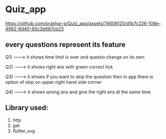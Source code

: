 # Quiz_app

https://github.com/prakhar-p/Quiz_app/assets/74608125/d1b7c226-108e-4982-8d40-60c2b687cb23


## every questions represent its feature
 Q1) ---> it shows time limit is over and questio change on its own
 
 Q2) ---> it shows right ans with green correct tick
 
 Q3) ---> it shows if you want to skip the question then in app there is option of skip on upper right hand side corner
 
 Q4) ---> it shows wrong ans  and give the right ans at the same time

## Library used:
1) http
2) get 
3) flutter_svg
